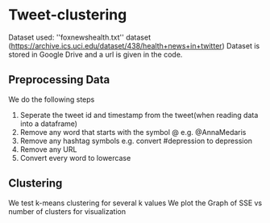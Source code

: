 # Tweet-clustering

Dataset used: ''foxnewshealth.txt'' 
dataset (https://archive.ics.uci.edu/dataset/438/health+news+in+twitter)
Dataset is stored in Google Drive and a url is given in the code.

## Preprocessing Data
We do the following steps
1. Seperate the tweet id and timestamp from the tweet(when reading data into a dataframe)
2. Remove any word that starts with the symbol @ e.g. @AnnaMedaris
3. Remove any hashtag symbols e.g. convert #depression to depression
4. Remove any URL
5. Convert every word to lowercase

## Clustering
We test k-means clustering for several k values
We plot the Graph of SSE vs number of clusters for visualization
